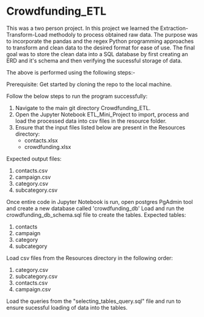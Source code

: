 # Crowdfunding_ETL

 This was a two person project. In this project we learned the Extraction-Transform-Load methodoly to process obtained raw data. The purpose was to incorporate the pandas and the regex Python programming approaches to transform and clean data to the desired format for ease of use. The final goal was to store the clean data into a SQL database by first creating an ERD and it's schema and then verifying the sucessful storage of data. 

The above is performed using the following steps:-

Prerequisite:
Get started by cloning the repo to the local machine. 

Follow the below steps to run the program successfully:
1. Navigate to the main git directory Crowdfunding_ETL.
2. Open the Jupyter Notebook ETL_Mini_Project to import, process and load the processed data into csv files in the resource folder. 
3. Ensure that the input files listed below are present in the Resources directory:
    - contacts.xlsx
    - crowdfunding.xlsx

Expected output files:
1. contacts.csv
2. campaign.csv
3. category.csv
4. subcategory.csv

Once entire code in Jupyter Notebook is run, open postgres PgAdmin tool and create a new database called 'crowdfunding_db' 
Load and run the crowdfunding_db_schema.sql file to create the tables. 
Expected tables:
1. contacts
2. campaign
3. category
4. subcategory

Load csv files from the Resources directory in the following order:
1. category.csv
2. subcategory.csv
3. contacts.csv
4. campaign.csv

Load the queries from the "selecting_tables_query.sql" file and run to ensure sucessful loading of data into the tables. 